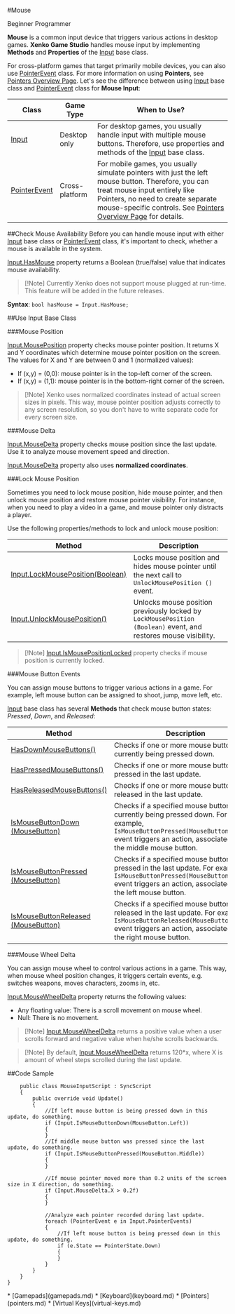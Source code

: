 #Mouse

<span class="label label-doc-level">Beginner</span>
<span class="label label-doc-audience">Programmer</span>

**Mouse** is a common input device that triggers various actions in desktop games.
**Xenko Game Studio** handles mouse input by implementing **Methods** and **Properties** of the [Input](xref="SiliconStudio.Xenko.Input.InputManager") base class.

For cross-platform games that target primarily mobile devices, you can also use [PointerEvent](xref="SiliconStudio.Xenko.Input.PointerEvent") class.
For more information on using **Pointers**, see [Pointers Overview Page](pointers.md).
Let's see the difference between using [Input](xref="SiliconStudio.Xenko.Input.InputManager") base class and [PointerEvent](xref="SiliconStudio.Xenko.Input.PointerEvent") class for **Mouse Input**:

| Class | Game Type | When to Use? |
| --- | --- | --- |
| [Input](xref="SiliconStudio.Xenko.Input.InputManager") | Desktop only | For desktop games, you usually handle input with multiple mouse buttons. Therefore, use properties and methods of the [Input](xref="SiliconStudio.Xenko.Input.InputManager") base class. |
| [PointerEvent](xref="SiliconStudio.Xenko.Input.PointerEvent") | Cross-platform | For mobile games, you usually simulate pointers with just the left mouse button. Therefore, you can treat mouse input entirely like Pointers, no need to create separate mouse-specific controls. See [Pointers Overview Page](pointers.md) for details. |


##Check Mouse Availability
Before you can handle mouse input with either [Input](xref="SiliconStudio.Xenko.Input.InputManager") base class or [PointerEvent](xref="SiliconStudio.Xenko.Input.PointerEvent") class, it's important to check, whether a mouse is available in the system.

[Input.HasMouse](xref="SiliconStudio.Xenko.Input.InputManager.HasMouse") property returns a Boolean (true/false) value that indicates mouse availability.

> [!Note] Currently Xenko does not support mouse plugged at run-time. This feature will be added in the future releases.

**Syntax**: ```bool hasMouse = Input.HasMouse;```

##Use Input Base Class

###Mouse Position

[Input.MousePosition](xref="SiliconStudio.Xenko.Input.InputManager.MousePosition") property checks mouse pointer position.
It returns X and Y coordinates which determine mouse pointer position on the screen.
The values for X and Y are between 0 and 1 (normalized values):

* If (x,y) = (0,0): mouse pointer is in the top-left corner of the screen.
* If (x,y) = (1,1): mouse pointer is in the bottom-right corner of the screen.

> [!Note] Xenko uses normalized coordinates instead of actual screen sizes in pixels.
> This way, mouse pointer position adjusts correctly to any screen resolution,
> so you don't have to write separate code for every screen size.

###Mouse Delta

[Input.MouseDelta](xref="SiliconStudio.Xenko.Input.InputManager.MouseDelta") property checks mouse position since the last update. Use it to analyze mouse movement speed and direction.

[Input.MouseDelta](xref="SiliconStudio.Xenko.Input.InputManager.MouseDelta") property also uses **normalized coordinates**.

###Lock Mouse Position

Sometimes you need to lock mouse position, hide mouse pointer, and then unlock mouse position and restore mouse pointer visibility.
For instance, when you need to play a video in a game, and mouse pointer only distracts a player.

Use the following properties/methods to lock and unlock mouse position:

| Method | Description |
| --- | --- |
| [Input.LockMousePosition(Boolean)](xref="SiliconStudio.Xenko.Input.InputManager.LockMousePosition.System.Boolean") | Locks mouse position and hides mouse pointer until the next call to ```UnlockMousePosition ()``` event. |
| [Input.UnlockMousePosition()](xref="SiliconStudio.Xenko.Input.InputManager.UnlockMousePosition") | Unlocks mouse position previously locked by ```LockMousePosition (Boolean)``` event, and restores mouse visibility. |


> [!Note] [Input.IsMousePositionLocked](xref="SiliconStudio.Xenko.Input.InputManager.IsMousePositionLocked") property checks if mouse position is currently locked.

###Mouse Button Events

You can assign mouse buttons to trigger various actions in a game. For example, left mouse button can be assigned to shoot, jump, move left, etc.

[Input](xref="SiliconStudio.Xenko.Input.InputManager") base class has several **Methods** that check mouse button states: _Pressed_, _Down_, and _Released_:

| Method | Description |
| --- | --- |
| [HasDownMouseButtons()](xref="SiliconStudio.Xenko.Input.InputManager.HasDownMouseButtons") | Checks if one or more mouse buttons are currently being pressed down. |
| [HasPressedMouseButtons()](xref="SiliconStudio.Xenko.Input.InputManager.HasPressedMouseButtons") | Checks if one or more mouse buttons were pressed in the last update. |
| [HasReleasedMouseButtons()](xref="SiliconStudio.Xenko.Input.InputManager.HasReleasedMouseButtons") | Checks if one or more mouse buttons were released in the last update. |
| [IsMouseButtonDown (MouseButton)](xref="SiliconStudio.Xenko.Input.InputManager.IsMouseButtonDown.SiliconStudio.Xenko.Input.MouseButton") | Checks if a specified mouse button is currently being pressed down. For example, ```IsMouseButtonPressed(MouseButton.Middle)``` event triggers an action, associated with the middle mouse button. |
| [IsMouseButtonPressed (MouseButton)](xref="SiliconStudio.Xenko.Input.InputManager.IsMouseButtonPressed.SiliconStudio.Xenko.Input.MouseButton") | Checks if a specified mouse button was pressed in the last update. For example, ```IsMouseButtonPressed(MouseButton.Left)``` event triggers an action, associated with the left mouse button. |
| [IsMouseButtonReleased (MouseButton)](xref="SiliconStudio.Xenko.Input.InputManager.IsMouseButtonReleased.SiliconStudio.Xenko.Input.MouseButton") | Checks if a specified mouse button was released in the last update. For example, ```IsMouseButtonReleased(MouseButton.Right)``` event triggers an action, associated with the right mouse button. |

###Mouse Wheel Delta 

You can assign mouse wheel to control various actions in a game. This way, when mouse wheel position changes, it triggers certain events, e.g. switches weapons, moves characters, zooms in, etc.

[Input.MouseWheelDelta](xref="SiliconStudio.Xenko.Input.InputManager.MouseWheelDelta") property returns the following values:

* Any floating value: There is a scroll movement on mouse wheel.
* Null: There is no movement.

> [!Note] [Input.MouseWheelDelta](xref="SiliconStudio.Xenko.Input.InputManager.MouseWheelDelta") returns a positive value when a user scrolls forward and negative value when he/she scrolls backwards.

> [!Note] By default, [Input.MouseWheelDelta](xref="SiliconStudio.Xenko.Input.InputManager.MouseWheelDelta") returns 120*x, where X is amount of wheel steps scrolled during the last update.

##Code Sample

```
    public class MouseInputScript : SyncScript
    {
        public override void Update()
        {
            //If left mouse button is being pressed down in this update, do something.
            if (Input.IsMouseButtonDown(MouseButton.Left))
            {   
            }
            //If middle mouse button was pressed since the last update, do something.
            if (Input.IsMouseButtonPressed(MouseButton.Middle))
            {  
            }

            //If mouse pointer moved more than 0.2 units of the screen size in X direction, do something.
            if (Input.MouseDelta.X > 0.2f)
            {
            }
            
            //Analyze each pointer recorded during last update.
            foreach (PointerEvent e in Input.PointerEvents)
            {   
                //If left mouse button is being pressed down in this update, do something.
                if (e.State == PointerState.Down)
                {
                }
            }
        }
    }
}
```

<div class="doc-relatedtopics">
* [Gamepads](gamepads.md)
* [Keyboard](keyboard.md)
* [Pointers](pointers.md)
* [Virtual Keys](virtual-keys.md)
</div>
